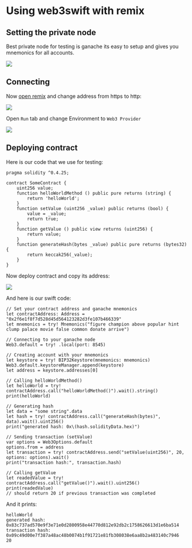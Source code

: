 # Using web3swift with remix
## Setting the private node
Best private node for testing is ganache its easy to setup and gives you mnemonics for all accounts.

![](https://raw.githubusercontent.com/BANKEX/web3swift/gh-pages/Resources/Remix1.png)

## Connecting

Now [open remix](http://remix.ethereum.org) and change address from https to http:

![](https://raw.githubusercontent.com/BANKEX/web3swift/gh-pages/Resources/Remix2.png) 

Open `Run` tab and change Environment to `Web3 Provider`

![](https://raw.githubusercontent.com/BANKEX/web3swift/gh-pages/Resources/Remix3.png)

## Deploying contract


Here is our code that we use for testing:

```
pragma solidity ^0.4.25;

contract SomeContract {
    uint256 value;
    function helloWorldMethod () public pure returns (string) {
        return 'helloWorld';
    }
    function setValue (uint256 _value) public returns (bool) {
        value = _value;
        return true;
    }
    function getValue () public view returns (uint256) {
        return value;
    }
    function generateHash(bytes _value) public pure returns (bytes32) {
        return keccak256(_value);
    }
}
```

Now deploy contract and copy its address:

![](https://raw.githubusercontent.com/BANKEX/web3swift/gh-pages/Resources/Remix4.png)

And here is our swift code:

```
// Set your contract address and ganache mnemonics
let contractAddress: Address = "0x2f6e1f8f7d528d45d564123282d3fe107b466339"
let mnemonics = try! Mnemonics("figure champion above popular hint clump palace movie false common donate arrive")

// Connecting to your ganache node
Web3.default = try! .local(port: 8545)

// Creating account with your mnemonics
let keystore = try! BIP32Keystore(mnemonics: mnemonics)
Web3.default.keystoreManager.append(keystore)
let address = keystore.addresses[0]

// Calling helloWorldMethod()
let helloWorld = try! contractAddress.call("helloWorldMethod()").wait().string()
print(helloWorld)

// Generating hash
let data = "some string".data
let hash = try! contractAddress.call("generateHash(bytes)", data).wait().uint256()
print("generated hash: 0x\(hash.solidityData.hex)")

// Sending transaction (setValue)
var options = Web3Options.default
options.from = address
let transaction = try! contractAddress.send("setValue(uint256)", 20, options: options).wait()
print("transaction hash:", transaction.hash)

// Calling getValue
let readedValue = try! contractAddress.call("getValue()").wait().uint256()
print(readedValue)
// should return 20 if previous transaction was completed
```
And it prints:

```
helloWorld
generated hash: 0x83c737ad570e9f3e71e0d2800958e44770d812e92db2c1758626613d1e6ba514
transaction hash: 0x09c49d00e7f387a48ac48b0074b1f91721e81fb308038e6aa8b2a483140c7946
20
```